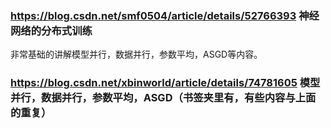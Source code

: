 ### https://blog.csdn.net/smf0504/article/details/52766393  神经网络的分布式训练
非常基础的讲解模型并行，数据并行，参数平均，ASGD等内容。
### https://blog.csdn.net/xbinworld/article/details/74781605 模型并行，数据并行，参数平均，ASGD（书签夹里有，有些内容与上面的重复）
